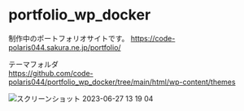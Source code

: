 # portfolio_wp_docker

制作中のポートフォリオサイトです。
https://code-polaris044.sakura.ne.jp/portfolio/

テーマフォルダ<br>
https://github.com/code-polaris044/portfolio_wp_docker/tree/main/html/wp-content/themes

![スクリーンショット 2023-06-27 13 19 04](https://github.com/code-polaris044/portfolio_wp_docker/assets/118881278/797608ea-e071-4ac5-852b-e89ec7c8ef88)
